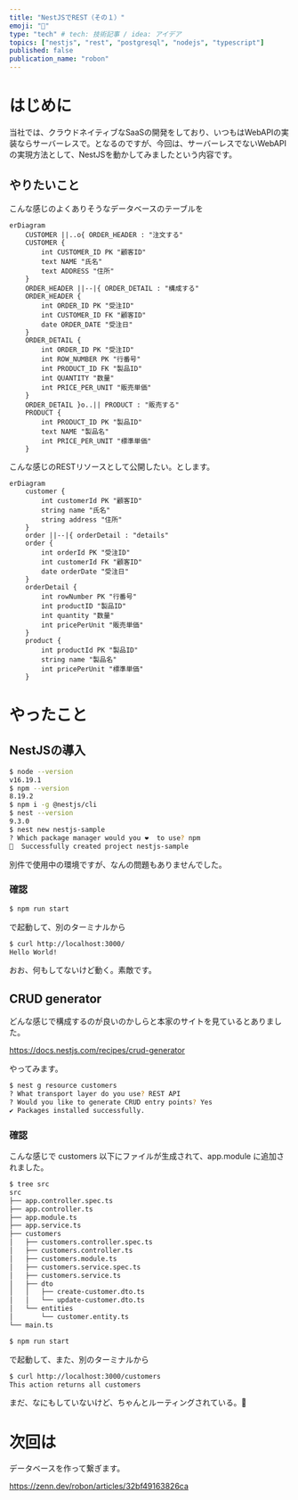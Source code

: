 ```yaml
---
title: "NestJSでREST（その１）"
emoji: "🦁"
type: "tech" # tech: 技術記事 / idea: アイデア
topics: ["nestjs", "rest", "postgresql", "nodejs", "typescript"]
published: false
publication_name: "robon"
---
```


# はじめに
当社では、クラウドネイティブなSaaSの開発をしており、いつもはWebAPIの実装ならサーバーレスで。となるのですが、今回は、サーバーレスでないWebAPIの実現方法として、NestJSを動かしてみましたという内容です。

## やりたいこと
こんな感じのよくありそうなデータベースのテーブルを
```mermaid
erDiagram
    CUSTOMER ||..o{ ORDER_HEADER : "注文する"
    CUSTOMER {
        int CUSTOMER_ID PK "顧客ID"
        text NAME "氏名"
        text ADDRESS "住所"
    }
    ORDER_HEADER ||--|{ ORDER_DETAIL : "構成する"
    ORDER_HEADER {
        int ORDER_ID PK "受注ID"
        int CUSTOMER_ID FK "顧客ID"
        date ORDER_DATE "受注日"
    }
    ORDER_DETAIL {
        int ORDER_ID PK "受注ID"
        int ROW_NUMBER PK "行番号"
        int PRODUCT_ID FK "製品ID"
        int QUANTITY "数量"
        int PRICE_PER_UNIT "販売単価"
    }
    ORDER_DETAIL }o..|| PRODUCT : "販売する"
    PRODUCT {
        int PRODUCT_ID PK "製品ID"
        text NAME "製品名"
        int PRICE_PER_UNIT "標準単価"
    }
```

こんな感じのRESTリソースとして公開したい。とします。
```mermaid
erDiagram
    customer {
        int customerId PK "顧客ID"
        string name "氏名"
        string address "住所"
    }
    order ||--|{ orderDetail : "details"
    order {
        int orderId PK "受注ID"
        int customerId FK "顧客ID"
        date orderDate "受注日"
    }
    orderDetail {
        int rowNumber PK "行番号"
        int productID "製品ID"
        int quantity "数量"
        int pricePerUnit "販売単価"
    }
    product {
        int productId PK "製品ID"
        string name "製品名"
        int pricePerUnit "標準単価"
    }
```

# やったこと
## NestJSの導入
```bash
$ node --version
v16.19.1
$ npm --version
8.19.2
$ npm i -g @nestjs/cli
$ nest --version
9.3.0
$ nest new nestjs-sample
? Which package manager would you ❤️  to use? npm
🚀  Successfully created project nestjs-sample
```
別件で使用中の環境ですが、なんの問題もありませんでした。

### 確認
```bash
$ npm run start
```
で起動して、別のターミナルから

```bash
$ curl http://localhost:3000/
Hello World!
```
おお、何もしてないけど動く。素敵です。

## CRUD generator
どんな感じで構成するのが良いのかしらと本家のサイトを見ているとありました。

https://docs.nestjs.com/recipes/crud-generator

やってみます。
```bash
$ nest g resource customers
? What transport layer do you use? REST API
? Would you like to generate CRUD entry points? Yes
✔ Packages installed successfully.
```

### 確認
こんな感じで customers 以下にファイルが生成されて、app.module に追加されました。
```bash
$ tree src
src
├── app.controller.spec.ts
├── app.controller.ts
├── app.module.ts
├── app.service.ts
├── customers
│   ├── customers.controller.spec.ts
│   ├── customers.controller.ts
│   ├── customers.module.ts
│   ├── customers.service.spec.ts
│   ├── customers.service.ts
│   ├── dto
│   │   ├── create-customer.dto.ts
│   │   └── update-customer.dto.ts
│   └── entities
│       └── customer.entity.ts
└── main.ts
```

```bash
$ npm run start
```
で起動して、また、別のターミナルから

```bash
$ curl http://localhost:3000/customers
This action returns all customers
```
まだ、なにもしていないけど、ちゃんとルーティングされている。👏

# 次回は

データベースを作って繋ぎます。

https://zenn.dev/robon/articles/32bf49163826ca
